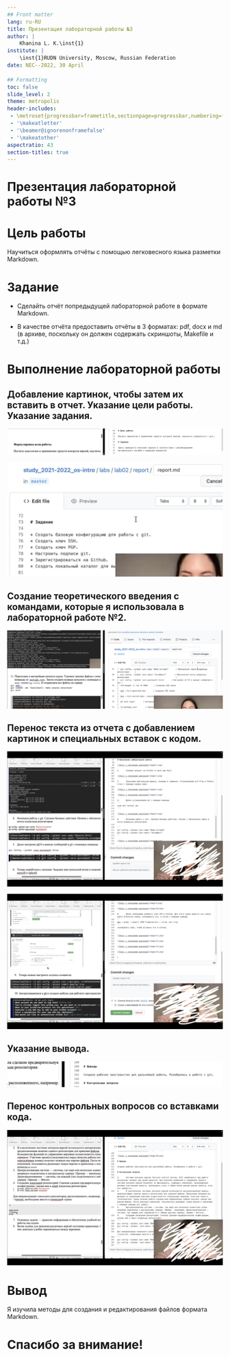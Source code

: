 ```yaml
---
## Front matter
lang: ru-RU
title: Презентация лабораторной работы №3
author: |
	Khanina L. K.\inst{1}
institute: |
	\inst{1}RUDN University, Moscow, Russian Federation
date: NEC--2022, 30 April

## Formatting
toc: false
slide_level: 2
theme: metropolis
header-includes: 
 - \metroset{progressbar=frametitle,sectionpage=progressbar,numbering=fraction}
 - '\makeatletter'
 - '\beamer@ignorenonframefalse'
 - '\makeatother'
aspectratio: 43
section-titles: true
---
```


# Презентация лабораторной работы №3

# Цель работы

Научиться оформлять отчёты с помощью легковесного языка разметки Markdown.

# Задание

- Сделайть отчёт попредыдущей лабораторной работе в формате Markdown.

- В качестве отчёта предоставить отчёты в 3 форматах: pdf, docx и md (в архиве, поскольку он должен содержать скриншоты, Makefile и т.д.)

# Выполнение лабораторной работы

## Добавление картинок, чтобы затем их вставить в отчет. Указание цели работы. Указание задания.

![Перенос из отчета цель работы](image/3.png)

![Указание задания](image/4.png)

## Создание теоретического введения с командами, которые я использовала в лабораторной работе №2. 

![Теоретическое введение](image/5.png)

## Перенос текста из отчета с добавлением картинок и специальных вставок с кодом. 

![Перенос #1](image/6.png)

![Перенос #2](image/7.png)

## Указание вывода. 

![Вывод](image/9.png)

## Перенос контрольных вопросов со вставками кода. 

![Контрольные вопросы](image/10.png)

# Вывод

Я изучила методы для создания и редактирования файлов формата Markdown.

# Спасибо за внимание!

